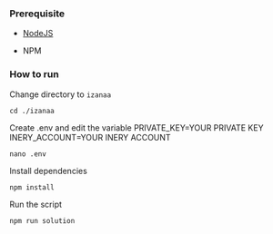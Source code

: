 ### Prerequisite

- [NodeJS](https://nodejs.org/en/)

- NPM



### How to run

Change directory to ```izanaa```

```shell
cd ./izanaa
```

Create .env and edit the variable
PRIVATE_KEY=YOUR PRIVATE KEY
INERY_ACCOUNT=YOUR INERY ACCOUNT

```shell
nano .env
```

Install dependencies

```shell
npm install
```

Run the script

```
npm run solution
